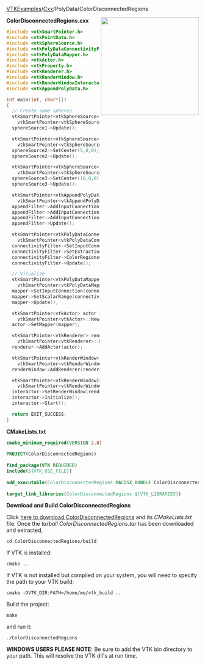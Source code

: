 [VTKExamples](Home)/[Cxx](Cxx)/PolyData/ColorDisconnectedRegions

<img align="right" src="https://github.com/lorensen/VTKExamples/raw/master/Testing/Baseline/PolyData/TestColorDisconnectedRegions.png" width="256" />

**ColorDisconnectedRegions.cxx**
```c++
#include <vtkSmartPointer.h>
#include <vtkPointData.h>
#include <vtkSphereSource.h>
#include <vtkPolyDataConnectivityFilter.h>
#include <vtkPolyDataMapper.h>
#include <vtkActor.h>
#include <vtkProperty.h>
#include <vtkRenderer.h>
#include <vtkRenderWindow.h>
#include <vtkRenderWindowInteractor.h>
#include <vtkAppendPolyData.h>

int main(int, char*[])
{
  // Create some spheres
  vtkSmartPointer<vtkSphereSource> sphereSource1 =
    vtkSmartPointer<vtkSphereSource>::New();
  sphereSource1->Update();

  vtkSmartPointer<vtkSphereSource> sphereSource2 =
    vtkSmartPointer<vtkSphereSource>::New();
  sphereSource2->SetCenter(5,0,0);
  sphereSource2->Update();

  vtkSmartPointer<vtkSphereSource> sphereSource3 =
    vtkSmartPointer<vtkSphereSource>::New();
  sphereSource3->SetCenter(10,0,0);
  sphereSource3->Update();

  vtkSmartPointer<vtkAppendPolyData> appendFilter =
    vtkSmartPointer<vtkAppendPolyData>::New();
  appendFilter->AddInputConnection(sphereSource1->GetOutputPort());
  appendFilter->AddInputConnection(sphereSource2->GetOutputPort());
  appendFilter->AddInputConnection(sphereSource3->GetOutputPort());
  appendFilter->Update();

  vtkSmartPointer<vtkPolyDataConnectivityFilter> connectivityFilter =
    vtkSmartPointer<vtkPolyDataConnectivityFilter>::New();
  connectivityFilter->SetInputConnection(appendFilter->GetOutputPort());
  connectivityFilter->SetExtractionModeToAllRegions();
  connectivityFilter->ColorRegionsOn();
  connectivityFilter->Update();

  // Visualize
  vtkSmartPointer<vtkPolyDataMapper> mapper =
    vtkSmartPointer<vtkPolyDataMapper>::New();
  mapper->SetInputConnection(connectivityFilter->GetOutputPort());
  mapper->SetScalarRange(connectivityFilter->GetOutput()->GetPointData()->GetArray("RegionId")->GetRange());
  mapper->Update();

  vtkSmartPointer<vtkActor> actor =
    vtkSmartPointer<vtkActor>::New();
  actor->SetMapper(mapper);

  vtkSmartPointer<vtkRenderer> renderer =
    vtkSmartPointer<vtkRenderer>::New();
  renderer->AddActor(actor);

  vtkSmartPointer<vtkRenderWindow> renderWindow =
    vtkSmartPointer<vtkRenderWindow>::New();
  renderWindow->AddRenderer(renderer);

  vtkSmartPointer<vtkRenderWindowInteractor> interactor =
    vtkSmartPointer<vtkRenderWindowInteractor>::New();
  interactor->SetRenderWindow(renderWindow);
  interactor->Initialize();
  interactor->Start();

  return EXIT_SUCCESS;
}
```
**CMakeLists.txt**
```cmake
cmake_minimum_required(VERSION 2.8)
 
PROJECT(ColorDisconnectedRegions)
 
find_package(VTK REQUIRED)
include(${VTK_USE_FILE})
 
add_executable(ColorDisconnectedRegions MACOSX_BUNDLE ColorDisconnectedRegions.cxx)
 
target_link_libraries(ColorDisconnectedRegions ${VTK_LIBRARIES})
```

**Download and Build ColorDisconnectedRegions**

Click [here to download ColorDisconnectedRegions](https://github.com/lorensen/VTKWikiExamplesTarballs/raw/master/ColorDisconnectedRegions.tar) and its *CMakeLists.txt* file.
Once the *tarball ColorDisconnectedRegions.tar* has been downloaded and extracted,
```
cd ColorDisconnectedRegions/build 
```
If VTK is installed:
```
cmake ..
```
If VTK is not installed but compiled on your system, you will need to specify the path to your VTK build:
```
cmake -DVTK_DIR:PATH=/home/me/vtk_build ..
```
Build the project:
```
make
```
and run it:
```
./ColorDisconnectedRegions
```
**WINDOWS USERS PLEASE NOTE:** Be sure to add the VTK bin directory to your path. This will resolve the VTK dll's at run time.

